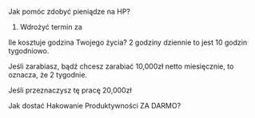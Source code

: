 

Jak pomóc zdobyć pieniądze na HP? 

1.  Wdrożyć termin za 

Ile kosztuje godzina Twojego życia? 
2 godziny dziennie to jest 10 godzin tygodniowo.



Jeśli zarabiasz, bądź chcesz zarabiać 10,000zł netto miesięcznie, to oznacza, że 2 tygodnie. 

Jeśli przeznaczysz tę pracę 20,000zł 



Jak dostać Hakowanie Produktywności ZA DARMO? 